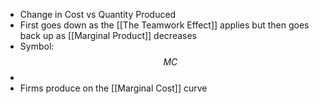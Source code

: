 - Change in Cost vs Quantity Produced
- First goes down as the [[The Teamwork Effect]] applies but then goes back up as [[Marginal Product]] decreases
- Symbol: $$MC$$
-
- Firms produce on the [[Marginal Cost]] curve